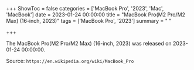 +++
ShowToc = false
categories = ['MacBook Pro', '2023', 'Mac', 'MacBook']
date = 2023-01-24 00:00:00
title = "MacBook Pro(M2 Pro/M2 Max) (16-inch, 2023)"
tags = ['MacBook Pro', '2023']
summary = " "

+++

The MacBook Pro(M2 Pro/M2 Max) (16-inch, 2023) was released on 2023-01-24 00:00:00.

Source: `https://en.wikipedia.org/wiki/MacBook_Pro`


